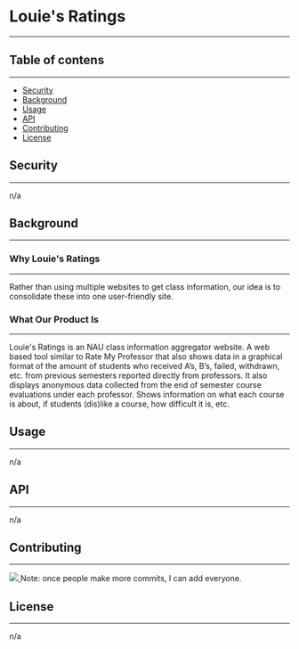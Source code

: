 # Louie's Ratings
---

## Table of contens
---
- [Security](#security)
- [Background](#background)
- [Usage](#usage)
- [API](#api)
- [Contributing](#contributing)
- [License](#license)

## Security
---
n/a

## Background
---
### Why Louie's Ratings
---
Rather than using multiple websites to get class information, our idea is to consolidate these into one user-friendly site.
### What Our Product Is
---
Louie's Ratings is an NAU class information aggregator website. A web based tool similar to Rate My Professor that also shows data in a graphical format of the amount of students who received A’s, B’s, failed, withdrawn, etc. from previous semesters reported directly from professors. It also displays anonymous data collected from the end of semester course evaluations under each professor. Shows information on what each course is about, if students (dis)like a course, how difficult it is, etc.

## Usage
---
n/a

## API
---
n/a

## Contributing
---
<a href="https://github.com/jeffreyHoelzel/LouiesRatings/graphs/contributors">
  <img src="https://contrib.rocks/image?repo=jeffreyHoelzel/LouiesRatings" />
</a>
Note: once people make more commits, I can add everyone.

## License
---
n/a
